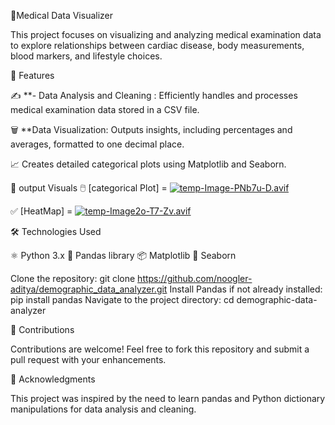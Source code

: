 📝Medical Data Visualizer

This project focuses on visualizing and analyzing medical examination data to explore relationships between cardiac disease, body measurements, blood markers, and lifestyle choices.

🌟 Features

✍️ **- Data Analysis and Cleaning : Efficiently handles and processes medical examination data stored in a CSV file.

🗑️ **Data Visualization: Outputs insights, including percentages and averages, formatted to one decimal place.

📈 Creates detailed categorical plots using Matplotlib and Seaborn.

🌟 output Visuals
 🖱️ [categorical Plot] =  [![temp-Image-PNb7u-D.avif](https://i.postimg.cc/26PGqNKr/temp-Image-PNb7u-D.avif)](https://postimg.cc/qhxyYSr5) 

 ✅ [HeatMap] = [![temp-Image2o-T7-Zv.avif](https://i.postimg.cc/mZHVvhPD/temp-Image2o-T7-Zv.avif)](https://postimg.cc/8sThWpBQ)

🛠️ Technologies Used

⚛️ Python 3.x 🎨 Pandas library 📦 Matplotlib 📎 Seaborn

Clone the repository: git clone https://github.com/noogler-aditya/demographic_data_analyzer.git Install Pandas if not already installed: pip install pandas Navigate to the project directory: cd demographic-data-analyzer

🤝 Contributions

Contributions are welcome! Feel free to fork this repository and submit a pull request with your enhancements.

🙌 Acknowledgments

This project was inspired by the need to learn pandas and Python dictionary manipulations for data analysis and cleaning.
